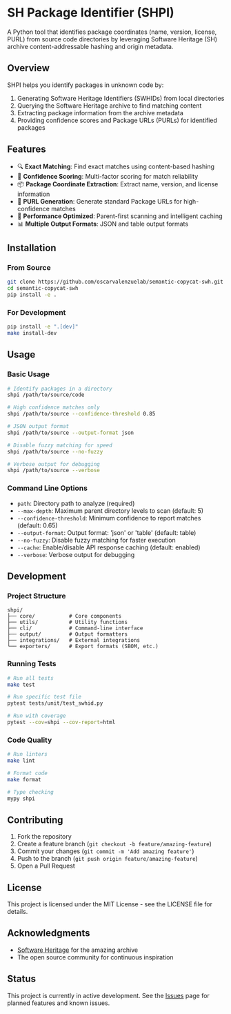 # SH Package Identifier (SHPI)

A Python tool that identifies package coordinates (name, version, license, PURL) from source code directories by leveraging Software Heritage (SH) archive content-addressable hashing and origin metadata.

## Overview

SHPI helps you identify packages in unknown code by:
1. Generating Software Heritage Identifiers (SWHIDs) from local directories
2. Querying the Software Heritage archive to find matching content
3. Extracting package information from the archive metadata
4. Providing confidence scores and Package URLs (PURLs) for identified packages

## Features

- 🔍 **Exact Matching**: Find exact matches using content-based hashing
- 🎯 **Confidence Scoring**: Multi-factor scoring for match reliability
- 📦 **Package Coordinate Extraction**: Extract name, version, and license information
- 🔗 **PURL Generation**: Generate standard Package URLs for high-confidence matches
- 🚀 **Performance Optimized**: Parent-first scanning and intelligent caching
- 📊 **Multiple Output Formats**: JSON and table output formats

## Installation

### From Source

```bash
git clone https://github.com/oscarvalenzuelab/semantic-copycat-swh.git
cd semantic-copycat-swh
pip install -e .
```

### For Development

```bash
pip install -e ".[dev]"
make install-dev
```

## Usage

### Basic Usage

```bash
# Identify packages in a directory
shpi /path/to/source/code

# High confidence matches only
shpi /path/to/source --confidence-threshold 0.85

# JSON output format
shpi /path/to/source --output-format json

# Disable fuzzy matching for speed
shpi /path/to/source --no-fuzzy

# Verbose output for debugging
shpi /path/to/source --verbose
```

### Command Line Options

- `path`: Directory path to analyze (required)
- `--max-depth`: Maximum parent directory levels to scan (default: 5)
- `--confidence-threshold`: Minimum confidence to report matches (default: 0.65)
- `--output-format`: Output format: 'json' or 'table' (default: table)
- `--no-fuzzy`: Disable fuzzy matching for faster execution
- `--cache`: Enable/disable API response caching (default: enabled)
- `--verbose`: Verbose output for debugging

## Development

### Project Structure

```
shpi/
├── core/           # Core components
├── utils/          # Utility functions
├── cli/            # Command-line interface
├── output/         # Output formatters
├── integrations/   # External integrations
└── exporters/      # Export formats (SBOM, etc.)
```

### Running Tests

```bash
# Run all tests
make test

# Run specific test file
pytest tests/unit/test_swhid.py

# Run with coverage
pytest --cov=shpi --cov-report=html
```

### Code Quality

```bash
# Run linters
make lint

# Format code
make format

# Type checking
mypy shpi
```

## Contributing

1. Fork the repository
2. Create a feature branch (`git checkout -b feature/amazing-feature`)
3. Commit your changes (`git commit -m 'Add amazing feature'`)
4. Push to the branch (`git push origin feature/amazing-feature`)
5. Open a Pull Request

## License

This project is licensed under the MIT License - see the LICENSE file for details.

## Acknowledgments

- [Software Heritage](https://www.softwareheritage.org/) for the amazing archive
- The open source community for continuous inspiration

## Status

This project is currently in active development. See the [Issues](https://github.com/oscarvalenzuelab/semantic-copycat-swh/issues) page for planned features and known issues.
